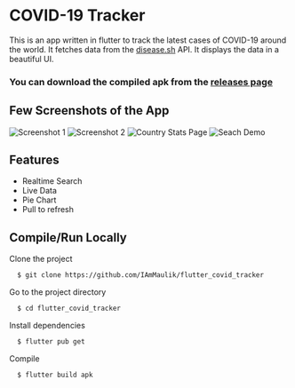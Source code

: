 # COVID-19 Tracker

This is an app written in flutter to track the latest cases of COVID-19 around the world. It fetches data from the [disease.sh](https://disease.sh) API.
It displays the data in a beautiful UI.

### You can download the compiled apk from the [releases page](https://github.com/IAmMaulik/flutter_covid_tracker/releases)

## Few Screenshots of the App

![Screenshot 1](https://i.ibb.co/0B5pLhd/ss1.png)
![Screenshot 2](https://i.ibb.co/X75K3pW/ss2.png)
![Country Stats Page](https://i.ibb.co/1b39G9N/search1.png)
![Seach Demo](https://i.ibb.co/vxTcj1x/search2.png)

## Features

- Realtime Search
- Live Data
- Pie Chart
- Pull to refresh

## Compile/Run Locally

Clone the project

```bash
  $ git clone https://github.com/IAmMaulik/flutter_covid_tracker
```

Go to the project directory

```bash
  $ cd flutter_covid_tracker
```

Install dependencies

```bash
  $ flutter pub get
```

Compile

```bash
  $ flutter build apk
```

